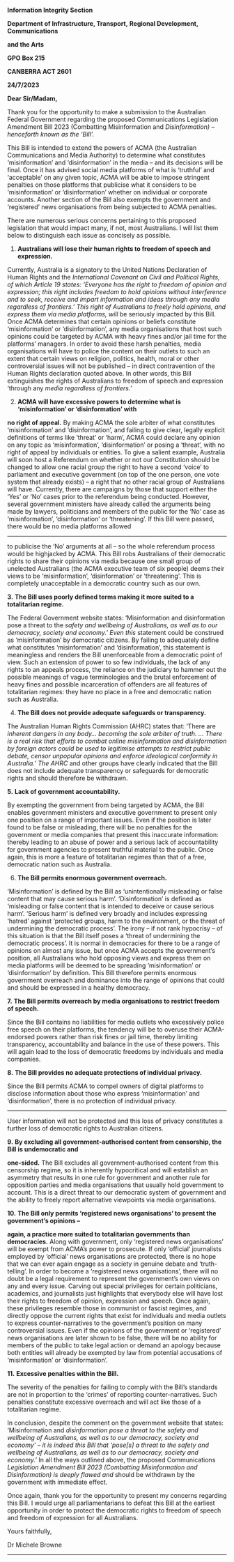 **Information Integrity Section**

**Department of Infrastructure, Transport,**
**Regional Development, Communications**

**and the Arts**

**GPO Box 215**

**CANBERRA ACT 2601**

**24/7/2023**

**Dear Sir/Madam,**

Thank you for the opportunity to make a submission to the Australian Federal Government regarding the
proposed Communications Legislation Amendment Bill 2023 (Combatting Misinformation and
_Disinformation) – henceforth known as the ‘Bill’._

This Bill is intended to extend the powers of ACMA (the Australian Communications and Media Authority) to
determine what constitutes ‘misinformation’ and ‘disinformation’ in the media – and its decisions will be
final. Once it has advised social media platforms of what is ‘truthful’ and ‘acceptable’ on any given topic,
ACMA will be able to impose stringent penalties on those platforms that publicise what it considers to be
‘misinformation’ or ‘disinformation’ whether on individual or corporate accounts. Another section of the Bill
also exempts the government and ‘registered’ news organisations from being subjected to ACMA penalties.

There are numerous serious concerns pertaining to this proposed legislation that would impact many, if not,
most Australians. I will list them below to distinguish each issue as concisely as possible.

1. **Australians will lose their human rights to freedom of speech and expression.**

Currently, Australia is a signatory to the United Nations Declaration of Human Rights and the
_International Covenant on Civil and Political Rights, of which Article 19 states: ‘Everyone has the right_
_to freedom of opinion and expression; this right includes freedom to hold opinions without_
_interference and to seek, receive and impart information and ideas through any media regardless of_
_frontiers.’ This right of Australians to freely hold opinions, and express them via media platforms, will_
be seriously impacted by this Bill. Once ACMA determines that certain opinions or beliefs constitute
‘misinformation’ or ‘disinformation’, any media organisations that host such opinions could be
targeted by ACMA with heavy fines and/or jail time for the platforms’ managers. In order to avoid
these harsh penalties, media organisations will have to police the content on their outlets to such an
extent that certain views on religion, politics, health, moral or other controversial issues will not be
published – in direct contravention of the Human Rights declaration quoted above. In other words,
this Bill extinguishes the rights of Australians to freedom of speech and expression ‘through any
_media regardless of frontiers.’_

2. **ACMA will have excessive powers to determine what is ‘misinformation’ or ‘disinformation’ with**

**no right of appeal.**
By making ACMA the sole arbiter of what constitutes ‘misinformation’ and ‘disinformation’, and
failing to give clear, legally explicit definitions of terms like ‘threat’ or ‘harm’, ACMA could declare
any opinion on any topic as ‘misinformation’, ‘disinformation’ or posing a ‘threat’, with no right of
appeal by individuals or entities. To give a salient example, Australia will soon host a Referendum on
whether or not our Constitution should be changed to allow one racial group the right to have a
second ‘voice’ to parliament and executive government (on top of the one person, one vote system
that already exists) – a right that no other racial group of Australians will have. Currently, there are
campaigns by those that support either the ‘Yes’ or ‘No’ cases prior to the referendum being
conducted. However, several government ministers have already called the arguments being made
by lawyers, politicians and members of the public for the ‘No’ case as ‘misinformation’,
‘disinformation’ or ‘threatening’. If this Bill were passed, there would be no media platforms allowed


-----

to publicise the ‘No’ arguments at all – so the whole referendum process would be highjacked by
ACMA. This Bill robs Australians of their democratic rights to share their opinions via media because
one small group of unelected Australians (the ACMA executive team of six people) deems their views
to be ‘misinformation’, ‘disinformation’ or ‘threatening’. This is completely unacceptable in a
democratic country such as our own.

**3.** **The Bill uses poorly defined terms making it more suited to a totalitarian regime.**

The Federal Government website states: ‘Misinformation and disinformation pose a threat to the
_safety and wellbeing of Australians, as well as to our democracy, society and economy.’ Even this_
statement could be construed as ‘misinformation’ by democratic citizens. By failing to adequately
define what constitutes ‘misinformation’ and ‘disinformation’, this statement is meaningless and
renders the Bill unenforceable from a democratic point of view. Such an extension of power to so
few individuals, the lack of any rights to an appeals process, the reliance on the judiciary to hammer
out the possible meanings of vague terminologies and the brutal enforcement of heavy fines and
possible incarceration of offenders are all features of totalitarian regimes: they have no place in a
free and democratic nation such as Australia.

4. **The Bill does not provide adequate safeguards or transparency.**

The Australian Human Rights Commission (AHRC) states that: ‘There are _inherent dangers in any_
_body… becoming the sole arbiter of truth. … There is a real risk that efforts to combat online_
_misinformation and disinformation by foreign actors could be used to legitimise attempts to restrict_
_public debate, censor unpopular opinions and enforce ideological conformity in Australia.’ The AHRC_
and other groups have clearly indicated that the Bill does not include adequate transparency or
safeguards for democratic rights and should therefore be withdrawn.

**5.** **Lack of government accountability.**

By exempting the government from being targeted by ACMA, the Bill enables government ministers
and executive government to present only one position on a range of important issues. Even if the
position is later found to be false or misleading, there will be no penalties for the government or
media companies that present this inaccurate information: thereby leading to an abuse of power
and a serious lack of accountability for government agencies to present truthful material to the
public. Once again, this is more a feature of totalitarian regimes than that of a free, democratic
nation such as Australia.

6. **The Bill permits enormous government overreach.**

‘Misinformation’ is defined by the Bill as ‘unintentionally misleading or false content that may cause
serious harm’. ‘Disinformation’ is defined as ‘misleading or false content that is intended to deceive
or cause serious harm’. ‘Serious harm’ is defined very broadly and includes expressing ‘hatred’
against ‘protected groups, harm to the environment, or the threat of undermining the democratic
process’. The irony – if not rank hypocrisy – of this situation is that the Bill itself poses a ‘threat of
undermining the democratic process’. It is normal in democracies for there to be a range of opinions
on almost any issue, but once ACMA accepts the government’s position, all Australians who hold
opposing views and express them on media platforms will be deemed to be spreading
‘misinformation’ or ‘disinformation’ by definition. This Bill therefore permits enormous government
overreach and dominance into the range of opinions that could and should be expressed in a healthy
democracy.

**7.** **The Bill permits overreach by media organisations to restrict freedom of speech.**

Since the Bill contains no liabilities for media outlets who excessively police free speech on their
platforms, the tendency will be to overuse their ACMA-endorsed powers rather than risk fines or jail
time, thereby limiting transparency, accountability and balance in the use of these powers. This will
again lead to the loss of democratic freedoms by individuals and media companies.

**8.** **The Bill provides no adequate protections of individual privacy.**

Since the Bill permits ACMA to compel owners of digital platforms to disclose information about
those who express ‘misinformation’ and ‘disinformation’, there is no protection of individual privacy.


-----

User information will not be protected and this loss of privacy constitutes a further loss of
democratic rights to Australian citizens.

**9.** **By excluding all government-authorised content from censorship, the Bill is undemocratic and**

**one-sided.**
The Bill excludes all government-authorised content from this censorship regime, so it is inherently
hypocritical and will establish an asymmetry that results in one rule for government and another
rule for opposition parties and media organisations that usually hold government to account. This is
a direct threat to our democratic system of government and the ability to freely report alternative
viewpoints via media organisations.

**10.** **The Bill only permits ‘registered news organisations’ to present the government’s opinions –**

**again, a practice more suited to totalitarian governments than democracies.**
Along with government, only ‘registered news organisations’ will be exempt from ACMA’s power to
prosecute. If only ‘official’ journalists employed by ‘official’ news organisations are protected, there
is no hope that we can ever again engage as a society in genuine debate and ‘truth-telling’. In order
to become a ‘registered news organisations’, there will no doubt be a legal requirement to
represent the government’s own views on any and every issue. Carving out special privileges for
certain politicians, academics, and journalists just highlights that everybody else will have lost their
rights to freedom of opinion, expression and speech. Once again, these privileges resemble those in
communist or fascist regimes, and directly oppose the current rights that exist for individuals and
media outlets to express counter-narratives to the government’s position on many controversial
issues. Even if the opinions of the government or ‘registered’ news organisations are later shown to
be false, there will be no ability for members of the public to take legal action or demand an apology
because both entities will already be exempted by law from potential accusations of
‘misinformation’ or ‘disinformation’.

**11.** **Excessive penalties within the Bill.**

The severity of the penalties for failing to comply with the Bill’s standards are not in proportion to
the ‘crimes’ of reporting counter-narratives. Such penalties constitute excessive overreach and will
act like those of a totalitarian regime.

In conclusion, despite the comment on the government website that states: ‘Misinformation and
_disinformation pose a threat to the safety and wellbeing of Australians, as well as to our democracy, society_
_and economy’ – it is indeed this Bill that ‘pose[s] a threat to the safety and wellbeing of Australians, as well_
_as to our democracy, society and economy.’_ In all the ways outlined above, the proposed Communications
_Legislation Amendment Bill 2023 (Combatting Misinformation and Disinformation) is deeply flawed and_
should be withdrawn by the government with immediate effect.

Once again, thank you for the opportunity to present my concerns regarding this Bill. I would urge all
parliamentarians to defeat this Bill at the earliest opportunity in order to protect the democratic rights to
freedom of speech and freedom of expression for all Australians.

Yours faithfully,

Dr Michele Browne


-----

